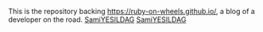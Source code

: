 This is the repository backing https://ruby-on-wheels.github.io/, a blog of a developer on the road.
[SamiYESILDAG](https://github.com/YesildagSami)
[SamiYESILDAG](https://github.com/YesildagSami)
